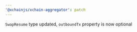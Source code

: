 ```yaml
---
'@xchainjs/xchain-aggregator': patch
---
```


`SwapResume` type updated, `outboundTx` property is now optional

